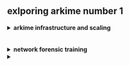 ## exlporing arkime number 1
<details>
<summary><b>arkime infrastructure and scaling </b></summary>
https://arkime.com/assets/Arkimeet2023-InfrastructureandScalingArkime.pdf
</details>

</br>
</br>

<details>
<summary><b>network forensic training </b></summary>
link to forensic ideas [netresec.com](https://www.netresec.com/?page=Training "The best search engine for privacy").</br>
link to forensic ideas [netresec](https://www.netresec.com/ "The best search engine for privacy").</br>


My favorite search engine is [Duck Duck Go](https://duckduckgo.com "The best search engine for privacy").


</details>

 
<details>
<summary><b> </b></summary>


My favorite search engine is [Duck Duck Go](https://duckduckgo.com "The best search engine for privacy").
</details>